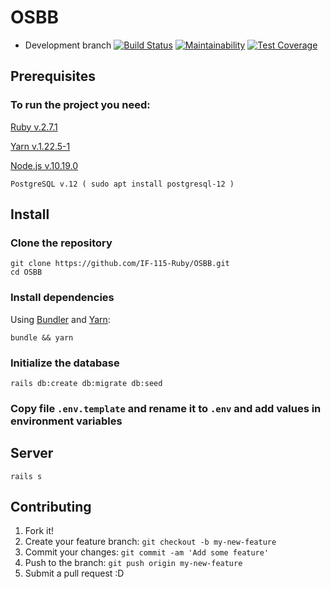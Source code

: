 # OSBB
* Development branch
[![Build Status](https://travis-ci.com/IF-115-Ruby/OSBB.svg?branch=development)](https://travis-ci.com/github/IF-115-Ruby/OSBB)
[![Maintainability](https://api.codeclimate.com/v1/badges/255b30c06fbade0f3bdc/maintainability)](https://codeclimate.com/github/IF-115-Ruby/OSBB/maintainability)
[![Test Coverage](https://api.codeclimate.com/v1/badges/255b30c06fbade0f3bdc/test_coverage)](https://codeclimate.com/github/IF-115-Ruby/OSBB/test_coverage)
## Prerequisites

### To run the project you need:

  [Ruby v.2.7.1](https://rvm.io/rubies/installing)

  [Yarn v.1.22.5-1](https://classic.yarnpkg.com/en/docs/install/#debian-stable)

  [Node.js v.10.19.0](https://linuxize.com/post/how-to-install-node-js-on-ubuntu-18.04/#installing-nodejs-and-npm-from-nodesource)
    
    PostgreSQL v.12 ( sudo apt install postgresql-12 )

## Install

### Clone the repository

```shell
git clone https://github.com/IF-115-Ruby/OSBB.git
cd OSBB
```

### Install dependencies

Using [Bundler](https://github.com/bundler/bundler) and [Yarn](https://github.com/yarnpkg/yarn):

```shell
bundle && yarn
```

### Initialize the database

```shell
rails db:create db:migrate db:seed
```

### Copy file `.env.template` and rename it to `.env` and add values in environment variables

## Server

```shell
rails s
```

## Contributing
1. Fork it!
2. Create your feature branch: `git checkout -b my-new-feature`
3. Commit your changes: `git commit -am 'Add some feature'`
4. Push to the branch: `git push origin my-new-feature`
5. Submit a pull request :D

